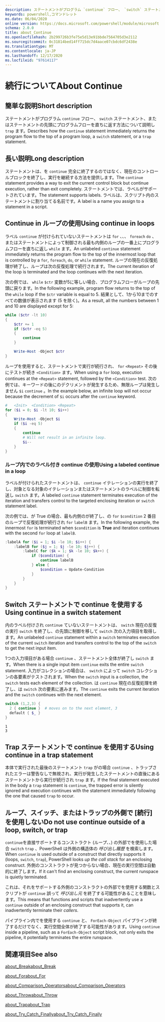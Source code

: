 ```yaml
---
description: ステートメントがプログラム `continue` フロー、 `switch` ステートメント、またはステートメントの先頭にプログラムフローを直ちに返す方法について説明し `trap` ます。
keywords: powershell,コマンドレット
ms.date: 06/04/2020
online version: https://docs.microsoft.com/powershell/module/microsoft.powershell.core/about/about_continue?view=powershell-7.1&WT.mc_id=ps-gethelp
schema: 2.0.0
title: about_Continue
ms.openlocfilehash: 2b299726b3fe75e5d13e91bbde7564705d3e2112
ms.sourcegitcommit: 0c31814bed14ff715dc7d4aace07cbdc6df2438e
ms.translationtype: MT
ms.contentlocale: ja-JP
ms.lasthandoff: 12/17/2020
ms.locfileid: "97614117"
---
```

# <a name="about-continue"></a><span data-ttu-id="89722-104">続行について</span><span class="sxs-lookup"><span data-stu-id="89722-104">About Continue</span></span>

## <a name="short-description"></a><span data-ttu-id="89722-105">簡単な説明</span><span class="sxs-lookup"><span data-stu-id="89722-105">Short description</span></span>

<span data-ttu-id="89722-106">ステートメントがプログラム `continue` フロー、 `switch` ステートメント、またはステートメントの先頭にプログラムフローを直ちに返す方法について説明し `trap` ます。</span><span class="sxs-lookup"><span data-stu-id="89722-106">Describes how the `continue` statement immediately returns the program flow to the top of a program loop, a `switch` statement, or a `trap` statement.</span></span>

## <a name="long-description"></a><span data-ttu-id="89722-107">長い説明</span><span class="sxs-lookup"><span data-stu-id="89722-107">Long description</span></span>

<span data-ttu-id="89722-108">ステートメントは、を `continue` 完全に終了するのではなく、現在のコントロールブロックを終了し、実行を継続する方法を提供します。</span><span class="sxs-lookup"><span data-stu-id="89722-108">The `continue` statement provides a way to exit the current control block but continue execution, rather than exit completely.</span></span> <span data-ttu-id="89722-109">ステートメントでは、ラベルがサポートされています。</span><span class="sxs-lookup"><span data-stu-id="89722-109">The statement supports labels.</span></span>
<span data-ttu-id="89722-110">ラベルは、スクリプト内のステートメントに割り当てる名前です。</span><span class="sxs-lookup"><span data-stu-id="89722-110">A label is a name you assign to a statement in a script.</span></span>

## <a name="using-continue-in-loops"></a><span data-ttu-id="89722-111">Continue in ループの使用</span><span class="sxs-lookup"><span data-stu-id="89722-111">Using continue in loops</span></span>

<span data-ttu-id="89722-112">ラベル `continue` が付けられていないステートメントは `for` 、、、 `foreach` `do` 、またはステートメントによって制御される最も内側のループの一番上にプログラムフローを直ちに返し `while` ます。</span><span class="sxs-lookup"><span data-stu-id="89722-112">An unlabeled `continue` statement immediately returns the program flow to the top of the innermost loop that is controlled by a `for`, `foreach`, `do`, or `while` statement.</span></span> <span data-ttu-id="89722-113">ループの現在の反復処理が終了し、ループは次の反復処理で続行されます。</span><span class="sxs-lookup"><span data-stu-id="89722-113">The current iteration of the loop is terminated and the loop continues with the next iteration.</span></span>

<span data-ttu-id="89722-114">次の例では、 `while` `$ctr` 変数が5に等しい場合、プログラムフローがループの先頭に戻ります。</span><span class="sxs-lookup"><span data-stu-id="89722-114">In the following example, program flow returns to the top of the `while` loop if the `$ctr` variable is equal to 5.</span></span> <span data-ttu-id="89722-115">結果として、1から10までのすべての数値が表示されます (5 を除く)。</span><span class="sxs-lookup"><span data-stu-id="89722-115">As a result, all the numbers between 1 and 10 are displayed except for 5:</span></span>

```powershell
while ($ctr -lt 10)
{
    $ctr += 1
    if ($ctr -eq 5)
    {
        continue
    }

    Write-Host -Object $ctr
}
```

<span data-ttu-id="89722-116">ループを使用すると、ステートメントで実行が続行され、 `for` `<Repeat>` その後にテストが続き `<Condition>` ます。</span><span class="sxs-lookup"><span data-stu-id="89722-116">When using a `for` loop, execution continues at the `<Repeat>` statement, followed by the `<Condition>` test.</span></span> <span data-ttu-id="89722-117">次の例では、キーワードの後にのデクリメントが発生するため、無限ループは発生しません `$i` `continue` 。</span><span class="sxs-lookup"><span data-stu-id="89722-117">In the example below, an infinite loop will not occur because the decrement of `$i` occurs after the `continue` keyword.</span></span>

```powershell
#   <Init>  <Condition> <Repeat>
for ($i = 0; $i -lt 10; $i++)
{
    Write-Host -Object $i
    if ($i -eq 5)
    {
        continue
        # Will not result in an infinite loop.
        $i--
    }
}
```

### <a name="using-a-labeled-continue-in-a-loop"></a><span data-ttu-id="89722-118">ループ内でのラベル付き continue の使用</span><span class="sxs-lookup"><span data-stu-id="89722-118">Using a labeled continue in a loop</span></span>

<span data-ttu-id="89722-119">ラベルが付けられたステートメントは、 `continue` イテレーションの実行を終了し、対象となる対象のイテレーションまたはステートメントのラベルに制御を転送し `switch` ます。</span><span class="sxs-lookup"><span data-stu-id="89722-119">A labeled `continue` statement terminates execution of the iteration and transfers control to the targeted enclosing iteration or `switch` statement label.</span></span>

<span data-ttu-id="89722-120">次の例では、が True の場合、最も内側のが終了し、の `for` `$condition` 2 番目のループで反復処理が続行され `for` `labelB` ます。</span><span class="sxs-lookup"><span data-stu-id="89722-120">In the following example, the innermost `for` is terminated when `$condition` is **True** and iteration continues with the second `for` loop at `labelB`.</span></span>

```powershell
:labelA for ($i = 1; $i -le 10; $i++) {
    :labelB for ($j = 1; $j -le 10; $j++) {
        :labelC for ($k = 1; $k -le 10; $k++) {
            if ($condition) {
                continue labelB
            } else {
                $condition = Update-Condition
            }
        }
    }
}
```

## <a name="using-continue-in-a-switch-statement"></a><span data-ttu-id="89722-121">Switch ステートメントで continue を使用する</span><span class="sxs-lookup"><span data-stu-id="89722-121">Using continue in a switch statement</span></span>

<span data-ttu-id="89722-122">内のラベル付けされ `continue` ていないステートメントは、 `switch` 現在の反復の実行 `switch` を終了し、の先頭に制御を移して `switch` 次の入力項目を取得します。</span><span class="sxs-lookup"><span data-stu-id="89722-122">An unlabeled `continue` statement within a `switch` terminates execution of the current `switch` iteration and transfers control to the top of the `switch` to get the next input item.</span></span>

<span data-ttu-id="89722-123">1つの入力項目がある場合 `continue` 、ステートメント全体が終了し `switch` ます。</span><span class="sxs-lookup"><span data-stu-id="89722-123">When there is a single input item `continue` exits the entire `switch` statement.</span></span>
<span data-ttu-id="89722-124">入力がコレクションの場合は、 `switch` によって `switch` コレクションの各要素がテストされます。</span><span class="sxs-lookup"><span data-stu-id="89722-124">When the `switch` input is a collection, the `switch` tests each element of the collection.</span></span> <span data-ttu-id="89722-125">は `continue` 現在の反復処理を終了し、は `switch` 次の要素に進みます。</span><span class="sxs-lookup"><span data-stu-id="89722-125">The `continue` exits the current iteration and the `switch` continues with the next element.</span></span>

```powershell
switch (1,2,3) {
  2 { continue }  # moves on to the next element, 3
  default { $_ }
}
```

```Output
1
3
```

## <a name="using-continue-in-a-trap-statement"></a><span data-ttu-id="89722-126">Trap ステートメントで continue を使用する</span><span class="sxs-lookup"><span data-stu-id="89722-126">Using continue in a trap statement</span></span>

<span data-ttu-id="89722-127">本体で実行された最後のステートメント `trap` がの場合 `continue` 、トラップされたエラーは警告なしで無視され、実行が発生したステートメントの直後にあるステートメントから実行が続行され `trap` ます。</span><span class="sxs-lookup"><span data-stu-id="89722-127">If the final statement executed in the body a `trap` statement is `continue`, the trapped error is silently ignored and execution continues with the statement immediately following the one that caused `trap` to occur.</span></span>

## <a name="do-not-use-continue-outside-of-a-loop-switch-or-trap"></a><span data-ttu-id="89722-128">ループ、スイッチ、またはトラップの外側で [続行] を使用しない</span><span class="sxs-lookup"><span data-stu-id="89722-128">Do not use continue outside of a loop, switch, or trap</span></span>

<span data-ttu-id="89722-129">`continue`を直接サポートするコンストラクト (ループ、、) の外部でを使用した場合 `switch` `trap` 、PowerShell は外側の構造体の _呼び出し履歴_ を検索します。</span><span class="sxs-lookup"><span data-stu-id="89722-129">When `continue` is used outside of a construct that directly supports it (loops, `switch`, `trap`), PowerShell looks _up the call stack_ for an enclosing construct.</span></span> <span data-ttu-id="89722-130">外側のコンストラクトが見つからない場合、現在の実行空間は自動的に終了します。</span><span class="sxs-lookup"><span data-stu-id="89722-130">If it can't find an enclosing construct, the current runspace is quietly terminated.</span></span>

<span data-ttu-id="89722-131">これは、それをサポートする外側のコンストラクトの外部でを使用する関数とスクリプトが `continue` 誤って _呼び出し元_ を終了する可能性があることを意味します。</span><span class="sxs-lookup"><span data-stu-id="89722-131">This means that functions and scripts that inadvertently use a `continue` outside of an enclosing construct that supports it, can inadvertently terminate their _callers_.</span></span>

<span data-ttu-id="89722-132">パイプライン内でを使用する `continue` と、 `ForEach-Object` パイプラインが終了するだけでなく、実行空間全体が終了する可能性があります。</span><span class="sxs-lookup"><span data-stu-id="89722-132">Using `continue` inside a pipeline, such as a `ForEach-Object` script block, not only exits the pipeline, it potentially terminates the entire runspace.</span></span>

## <a name="see-also"></a><span data-ttu-id="89722-133">関連項目</span><span class="sxs-lookup"><span data-stu-id="89722-133">See also</span></span>

[<span data-ttu-id="89722-134">about_Break</span><span class="sxs-lookup"><span data-stu-id="89722-134">about_Break</span></span>](about_Break.md)

[<span data-ttu-id="89722-135">about_For</span><span class="sxs-lookup"><span data-stu-id="89722-135">about_For</span></span>](about_For.md)

[<span data-ttu-id="89722-136">about_Comparison_Operators</span><span class="sxs-lookup"><span data-stu-id="89722-136">about_Comparison_Operators</span></span>](about_Comparison_Operators.md)

[<span data-ttu-id="89722-137">about_Throw</span><span class="sxs-lookup"><span data-stu-id="89722-137">about_Throw</span></span>](about_Throw.md)

[<span data-ttu-id="89722-138">about_Trap</span><span class="sxs-lookup"><span data-stu-id="89722-138">about_Trap</span></span>](about_Trap.md)

[<span data-ttu-id="89722-139">about_Try_Catch_Finally</span><span class="sxs-lookup"><span data-stu-id="89722-139">about_Try_Catch_Finally</span></span>](about_Try_Catch_Finally.md)

